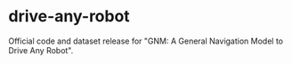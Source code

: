 # drive-any-robot
Official code and dataset release for "GNM: A General Navigation Model to Drive Any Robot".

